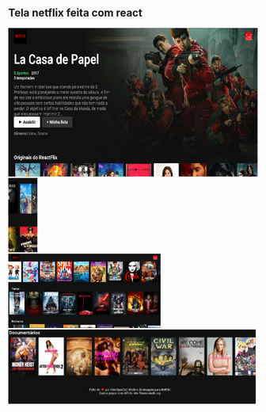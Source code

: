 <h2>Tela netflix feita com react </h2>
<img src="screenshots/Capturar1.PNG" height="300" alt="Screenshot"/><br>
<img src="screenshots/Capturar3.PNG" height="150" alt="Screenshot"/><br>
<img src="screenshots/Capturar2.PNG" height="150" alt="Screenshot"/> <br>
<img src="screenshots/Capturar4.PNG" height="150" alt="Screenshot"/>